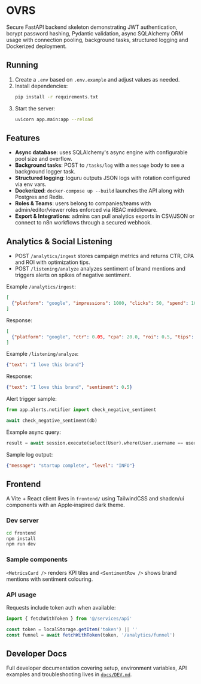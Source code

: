 # OVRS

Secure FastAPI backend skeleton demonstrating JWT authentication, bcrypt password hashing, Pydantic validation, async SQLAlchemy ORM usage with connection pooling, background tasks, structured logging and Dockerized deployment.

## Running

1. Create a `.env` based on `.env.example` and adjust values as needed.
2. Install dependencies:
   ```bash
   pip install -r requirements.txt
   ```
3. Start the server:
   ```bash
   uvicorn app.main:app --reload
   ```

## Features

- **Async database**: uses SQLAlchemy's async engine with configurable pool size and overflow.
- **Background tasks**: POST to `/tasks/log` with a `message` body to see a background logger task.
- **Structured logging**: loguru outputs JSON logs with rotation configured via env vars.
- **Dockerized**: `docker-compose up --build` launches the API along with Postgres and Redis.
- **Roles & Teams**: users belong to companies/teams with admin/editor/viewer roles enforced via RBAC middleware.
- **Export & Integrations**: admins can pull analytics exports in CSV/JSON or connect to n8n workflows through a secured webhook.

## Analytics & Social Listening

- POST `/analytics/ingest` stores campaign metrics and returns CTR, CPA and ROI with optimization tips.
- POST `/listening/analyze` analyzes sentiment of brand mentions and triggers alerts on spikes of negative sentiment.

Example `/analytics/ingest`:

```json
[
  {"platform": "google", "impressions": 1000, "clicks": 50, "spend": 100, "revenue": 150, "conversions": 5}
]
```

Response:

```json
[
  {"platform": "google", "ctr": 0.05, "cpa": 20.0, "roi": 0.5, "tips": []}
]
```

Example `/listening/analyze`:

```json
{"text": "I love this brand"}
```

Response:

```json
{"text": "I love this brand", "sentiment": 0.5}
```

Alert trigger sample:

```python
from app.alerts.notifier import check_negative_sentiment

await check_negative_sentiment(db)
```

Example async query:

```python
result = await session.execute(select(User).where(User.username == username))
```

Sample log output:

```json
{"message": "startup complete", "level": "INFO"}
```

## Frontend

A Vite + React client lives in `frontend/` using TailwindCSS and shadcn/ui components with an Apple‑inspired dark theme.

### Dev server

```bash
cd frontend
npm install
npm run dev
```

### Sample components

`<MetricsCard />` renders KPI tiles and `<SentimentRow />` shows brand mentions with sentiment colouring.

### API usage

Requests include token auth when available:

```ts
import { fetchWithToken } from '@/services/api'

const token = localStorage.getItem('token') || ''
const funnel = await fetchWithToken(token, '/analytics/funnel')
```

## Developer Docs

Full developer documentation covering setup, environment variables, API examples and troubleshooting lives in [`docs/DEV.md`](docs/DEV.md).
